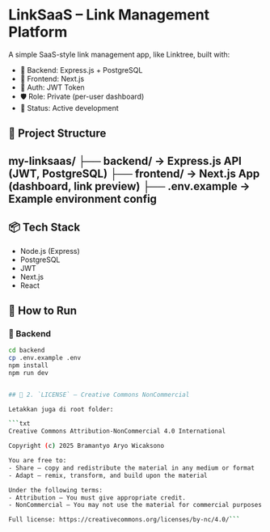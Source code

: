 # LinkSaaS – Link Management Platform

A simple SaaS-style link management app, like Linktree, built with:

- 🔧 Backend: Express.js + PostgreSQL
- 🎨 Frontend: Next.js
- 🧪 Auth: JWT Token
- 🛡️ Role: Private (per-user dashboard)
- 🚀 Status: Active development

## 📂 Project Structure

my-linksaas/
├── backend/ → Express.js API (JWT, PostgreSQL)
├── frontend/ → Next.js App (dashboard, link preview)
├── .env.example → Example environment config
---

## 📦 Tech Stack

- Node.js (Express)
- PostgreSQL
- JWT
- Next.js
- React

## 🚀 How to Run

### 🔧 Backend

```bash
cd backend
cp .env.example .env
npm install
npm run dev


## 📄 2. `LICENSE` – Creative Commons NonCommercial

Letakkan juga di root folder:

```txt
Creative Commons Attribution-NonCommercial 4.0 International

Copyright (c) 2025 Bramantyo Aryo Wicaksono

You are free to:
- Share — copy and redistribute the material in any medium or format
- Adapt — remix, transform, and build upon the material

Under the following terms:
- Attribution — You must give appropriate credit.
- NonCommercial — You may not use the material for commercial purposes.

Full license: https://creativecommons.org/licenses/by-nc/4.0/```